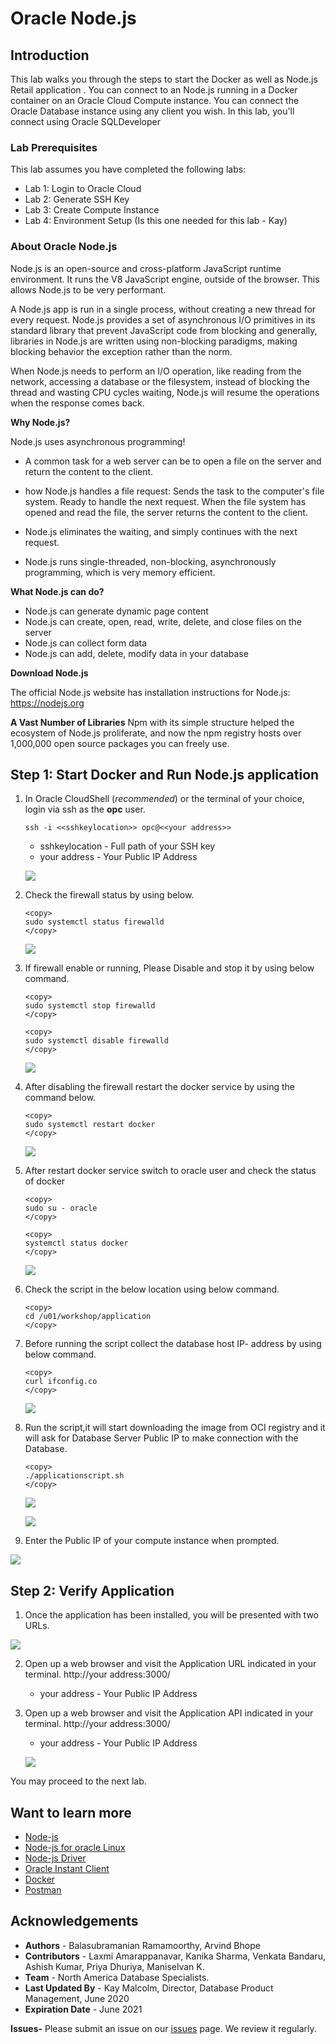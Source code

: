 # Oracle Node.js 

## Introduction

This lab walks you through the steps to start the Docker as well as Node.js Retail application .
You can connect to an Node.js running in a Docker container on an Oracle Cloud Compute instance. You can connect the Oracle Database instance using any client you wish. In this lab, you'll connect using Oracle SQLDeveloper

### Lab Prerequisites

This lab assumes you have completed the following labs:
- Lab 1: Login to Oracle Cloud
- Lab 2: Generate SSH Key
- Lab 3: Create Compute Instance
- Lab 4: Environment Setup (Is this one needed for this lab - Kay)

### About Oracle Node.js 

Node.js is an open-source and cross-platform JavaScript runtime environment. It runs the V8 JavaScript engine, outside of the browser. This allows Node.js to be very performant.

A Node.js app is run in a single process, without creating a new thread for every request. Node.js provides a set of asynchronous I/O primitives in its standard library that prevent JavaScript code from blocking and generally, libraries in Node.js are written using non-blocking paradigms, making blocking behavior the exception rather than the norm. 

When Node.js needs to perform an I/O operation, like reading from the network, accessing a database or the filesystem, instead of blocking the thread and wasting CPU cycles waiting, Node.js will resume the operations when the response comes back.

 [](youtube:zQtRwTOwisI)

**Why Node.js?**

  Node.js uses asynchronous programming!
-	A common task for a web server can be to open a file on the server and return the content to the client.
-	how Node.js handles a file request:
	     Sends the task to the computer's file system.
         Ready to handle the next request.
         When the file system has opened and read the file, the server returns the content to the client.
         
-	Node.js eliminates the waiting, and simply continues with the next request.
-	Node.js runs single-threaded, non-blocking, asynchronously programming, which is very memory efficient.

**What Node.js can do?**
-	Node.js can generate dynamic page content
-	Node.js can create, open, read, write, delete, and close files on the server
-	Node.js can collect form data
-	Node.js can add, delete, modify data in your database

**Download Node.js**

   The official Node.js website has installation instructions for Node.js: https://nodejs.org

**A Vast Number of Libraries**
   Npm with its simple structure helped the ecosystem of Node.js proliferate, and now the npm registry hosts over 1,000,000 open source packages you can freely use.  

## Step 1: Start Docker and Run Node.js application

1. In Oracle CloudShell (*recommended*) or the terminal of your choice, login via ssh as the **opc** user.  
 
      ````
      ssh -i <<sshkeylocation>> opc@<<your address>>
      ````

      - sshkeylocation - Full path of your SSH key
      - your address - Your Public IP Address

   ![](./images/systemctl-stop.png " ")

  
 1. Check the firewall status by using below.

    ````
    <copy>
    sudo systemctl status firewalld
    </copy>
    ````

    ![](./images/systemctl-status.png " ")
 
2. If firewall enable or running, Please Disable and stop it by using below command.
   
    ````
    <copy>
    sudo systemctl stop firewalld
    </copy>
    ````

    ````
    <copy>
    sudo systemctl disable firewalld
    </copy>
    ````

    ![](./images/nodejs1.png " ")

3. After disabling the firewall restart the docker service by using the command below.
     
    ````
    <copy>
    sudo systemctl restart docker
    </copy>
    ````
   ![](./images/systemctl-restart.png " ")


4. After restart docker service  switch to oracle user and check the status of docker 
        
    ````
    <copy>
    sudo su - oracle
    </copy>
    ````

    ````
    <copy>
    systemctl status docker
    </copy>
    ````
   ![](./images/systemctl-status-docker.png " ")

5. Check the script in the below location using below command.
   
    ````
    <copy>
    cd /u01/workshop/application
    </copy>
    ````
6. Before running the script collect the database host IP- address by using below command.
   
    ````
    <copy>
    curl ifconfig.co
    </copy>
    ````
   ![](./images/ifconfig.png " ")

7. Run the script,it will start downloading the image from OCI registry and it will ask for Database Server Public IP to make connection with the Database.

    ````
    <copy>
    ./applicationscript.sh
    </copy>
    ````
   ![](./images/appscript.png " ")

   ![](./images/appscript2.png " ")

8.  Enter the Public IP of your compute instance when prompted.
   
   ![](./images/appscript3.png " ")


## Step 2:  Verify Application 

1.  Once the application has been installed, you will be presented with two URLs. 

   ![](./images/appscript4.png " ")

2. Open up a web browser and visit the Application URL indicated in your terminal.   http://your address:3000/

      - your address - Your Public IP Address
  
3. Open up a web browser and visit the Application API indicated in your terminal.   http://your address:3000/
      - your address - Your Public IP Address

    ![](./images/env_nodejs.png " ") 

You may proceed to the next lab.

## Want to learn more

- [Node-js](https//nodejs.org/en/)
- [Node-js for oracle Linux](https//yum.oracle.com/oracle-linux-nodejs.html)  
- [Node-js Driver](https//oracle.github.io/node-oracledb/)
- [Oracle Instant Client](https//www.oracle.com/in/database/technologies/instant-client/downloads.html)
- [Docker](https//www.docker.com/)
- [Postman](https//www.postman.com/)

## Acknowledgements

- **Authors** - Balasubramanian Ramamoorthy, Arvind Bhope
- **Contributors** - Laxmi Amarappanavar, Kanika Sharma, Venkata Bandaru, Ashish Kumar, Priya Dhuriya, Maniselvan K.
- **Team** - North America Database Specialists.
- **Last Updated By** - Kay Malcolm, Director, Database Product Management, June 2020
- **Expiration Date** - June 2021   

**Issues-**
Please submit an issue on our [issues](https://github.com/oracle/learning-library/issues) page. We review it regularly.
      